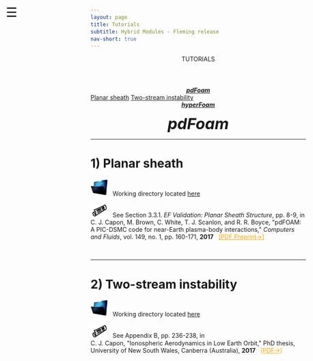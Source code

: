 ```yaml
---
layout: page
title: Tutorials
subtitle: Hybrid Modules - Fleming release
nav-short: true
---
```


<div id="mySidenav" class="sidenav">
  <a href="javascript:void(0)" class="closebtn" onclick="closeNav()"><i class='fa fa-times'></i></a>
  <header>TUTORIALS</header>
  <a href="https://hystrath.github.io/tutos/fleming/pdfoam/toc/"><center><b><i>pdFoam</i></b></center></a>
  <a href="https://hystrath.github.io/tutos/fleming/pdfoam/toc/#1-planar-sheath">Planar sheath</a>
  <a href="https://hystrath.github.io/tutos/fleming/pdfoam/toc/#2-two-stream-instability">Two-stream instability</a>
  <br>
  <a href="https://hystrath.github.io/tutos/fleming/hyperfoam/toc/"><center><b><i>hyperFoam</i></b></center></a>
<!--  <a href="https://hystrath.github.io/tutos/fleming/hyperfoam/toc/#1-supersonic-flat-plate">Supersonic flat plate</a>-->
</div>

<span style="position: fixed;font-size:30px;cursor:pointer; margin:0px; top:60px;left:30px;" onclick="reopenNav()">&#9776;</span>

<script>
function openNav() {
  document.getElementById("mySidenav").style.width = "210px";
  document.getElementById("mySidenav").style.transition = "0s";
}

function closeNav() {
  document.getElementById("mySidenav").style.width = "0px";
  localStorage.removeItem('show_sidenav');
}

function reopenNav() {
  document.getElementById("mySidenav").style.width = "210px";
  document.getElementById("mySidenav").style.transition = "0.5s";
  localStorage.setItem("show_sidenav", true);
}

if (localStorage.getItem("show_sidenav")) openNav()
</script>
  

<p align="center">
  <span style="font-size:36px"><i><strong>pdFoam</strong></i></span>
</p>

---  

# 1) Planar sheath

<p align="center">
 
</p>

<p><img src="/docs/img/working_folder.png" width="40"> &nbsp; Working directory located <a href="https://github.com/hystrath/hyStrath/tree/master/run/hyStrath/pdFoam/2D_sheath"> here</a></p>

<p><img src="/docs/img/publis.png" width="40"> &nbsp; See Section 3.3.1. <i>EF Validation: Planar Sheath Structure</i>, pp. 8-9, in <br> C. J. Capon, M. Brown, C. White, T. J. Scanlon, and R. R. Boyce, "pdFOAM: A PIC-DSMC code for near-Earth plasma-body interactions," <i>Computers and Fluids</i>, vol. 149, no. 1, pp. 160-171, <b>2017</b> &nbsp; <a href="http://eprints.gla.ac.uk/138700/7/138700.pdf" target="_blank" style="color:orange"> [PDF Preprint→]</a></p>

<br>

---  

# 2) Two-stream instability

<p align="center">

</p>

<p><img src="/docs/img/working_folder.png" width="40"> &nbsp; Working directory located <a href="https://github.com/hystrath/hyStrath/tree/master/run/hyStrath/pdFoam/twoStream"> here</a></p>

<p><img src="/docs/img/publis.png" width="40"> &nbsp; See Appendix B, pp. 236-238, in <br> C. J. Capon, "Ionospheric Aerodynamics in Low Earth Orbit," PhD thesis, University of New South Wales, Canberra (Australia), <b>2017</b> &nbsp; <a href="http://unsworks.unsw.edu.au/fapi/datastream/unsworks:46528/SOURCE01?view=true" target="_blank" style="color:orange"> [PDF→]</a></p>
